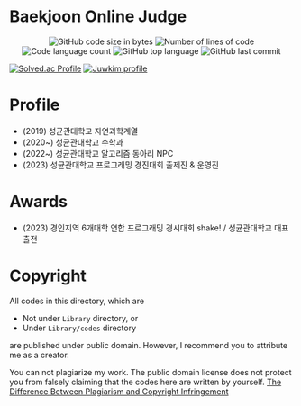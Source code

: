 # Baekjoon Online Judge

<p align="center">
	<img alt="GitHub code size in bytes" src="https://img.shields.io/github/languages/code-size/juwkim/boj?color=lightblue" />
	<img alt="Number of lines of code" src="https://img.shields.io/tokei/lines/github/juwkim/boj?color=critical" />
	<img alt="Code language count" src="https://img.shields.io/github/languages/count/juwkim/boj?color=yellow" />
	<img alt="GitHub top language" src="https://img.shields.io/github/languages/top/juwkim/boj?color=blue" />
	<img alt="GitHub last commit" src="https://img.shields.io/github/last-commit/juwkim/boj?color=green" />
</p>

[![Solved.ac Profile](http://mazassumnida.wtf/api/v2/generate_badge?boj=faang12594)](https://solved.ac/faang12594)
[![Juwkim profile](http://mazandi.herokuapp.com/api?handle=faang12594&theme=warm)](https://www.acmicpc.net/user/faang12594)

# Profile

* (2019)  성균관대학교 자연과학계열
* (2020~) 성균관대학교 수학과
* (2022~) 성균관대학교 알고리즘 동아리 NPC
* (2023)  성균관대학교 프로그래밍 경진대회 출제진 & 운영진

# Awards

* (2023) 경인지역 6개대학 연합 프로그래밍 경시대회 shake! / 성균관대학교 대표 출전

# Copyright

All codes in this directory, which are
* Not under `Library` directory, or
* Under `Library/codes` directory

are published under public domain. However, I recommend you to attribute me as a creator.

You can not plagiarize my work. The public domain license does not protect you from falsely claiming that the codes here are written by yourself. [The Difference Between Plagiarism and Copyright Infringement](https://copyrightalliance.org/differences-copyright-infringement-plagiarism/)
